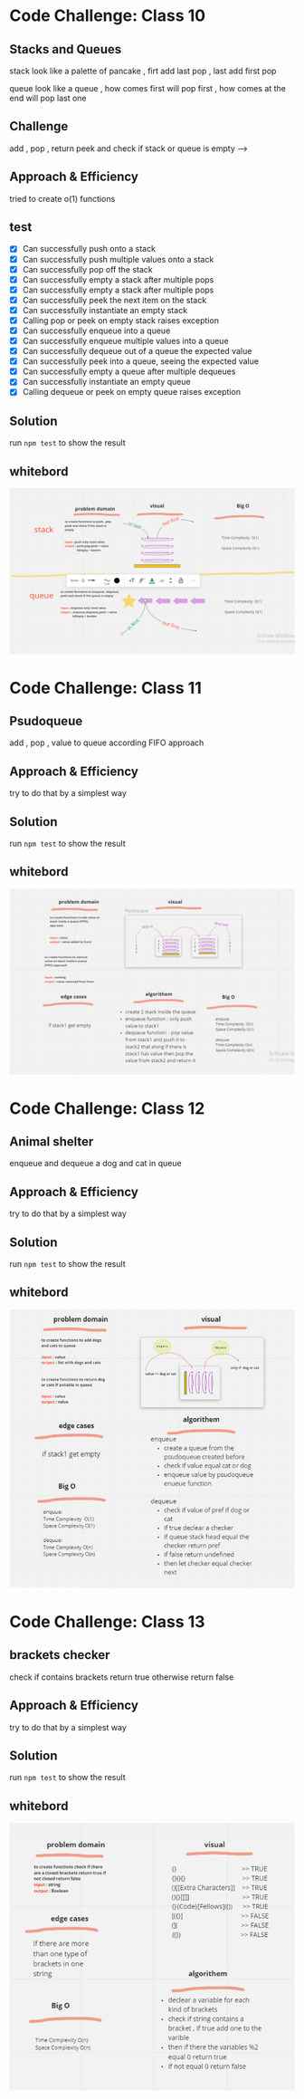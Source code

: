 # Code Challenge: Class 10

## Stacks and Queues

stack look like a palette of pancake , firt add last pop , last add first pop

queue look like a queue , how comes first will pop first , how comes at the end will pop last one

## Challenge

add , pop , return peek and check if stack or queue is empty -->

## Approach & Efficiency

tried to create o(1) functions

## test

- [x] Can successfully push onto a stack
- [x] Can successfully push multiple values onto a stack
- [x] Can successfully pop off the stack
- [x] Can successfully empty a stack after multiple pops
- [x] Can successfully empty a stack after multiple pops
- [x] Can successfully peek the next item on the stack
- [x] Can successfully instantiate an empty stack
- [x] Calling pop or peek on empty stack raises exception
- [x] Can successfully enqueue into a queue
- [x] Can successfully enqueue multiple values into a queue
- [x] Can successfully dequeue out of a queue the expected value
- [x] Can successfully peek into a queue, seeing the expected value
- [x] Can successfully empty a queue after multiple dequeues
- [x] Can successfully instantiate an empty queue
- [x] Calling dequeue or peek on empty queue raises exception

## Solution

run `npm test` to show the result

## whitebord

![insertins](./assets/challeng10.PNG)

# Code Challenge: Class 11

## Psudoqueue

add , pop , value to queue according FIFO approach

## Approach & Efficiency

try to do that by a simplest way

## Solution

run `npm test` to show the result

## whitebord

![insertins](./assets/challeng11.PNG)

# Code Challenge: Class 12

## Animal shelter

enqueue and dequeue a dog and cat in queue

## Approach & Efficiency

try to do that by a simplest way

## Solution

run `npm test` to show the result

## whitebord

![insertins](./assets/challenge12.PNG)

# Code Challenge: Class 13

## brackets checker

check if contains brackets return true otherwise return false

## Approach & Efficiency

try to do that by a simplest way

## Solution

run `npm test` to show the result

## whitebord

![insertins](./assets/challenge13.PNG)
